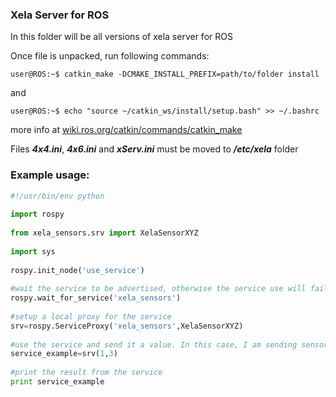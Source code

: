 ### Xela Server for ROS

In this folder will be all versions of xela server for ROS

Once file is unpacked, run following commands:
```console
user@ROS:~$ catkin_make -DCMAKE_INSTALL_PREFIX=path/to/folder install
```
and
```console
user@ROS:~$ echo "source ~/catkin_ws/install/setup.bash" >> ~/.bashrc
```

more info at [wiki.ros.org/catkin/commands/catkin_make](http://wiki.ros.org/catkin/commands/catkin_make)


Files ___4x4.ini___, ___4x6.ini___ and ___xServ.ini___ must be moved to ___/etc/xela___ folder

### Example usage:
```python
#!/usr/bin/env python
 
import rospy
 
from xela_sensors.srv import XelaSensorXYZ
 
import sys
 
rospy.init_node('use_service')
 
#wait the service to be advertised, otherwise the service use will fail
rospy.wait_for_service('xela_sensors')
 
#setup a local proxy for the service
srv=rospy.ServiceProxy('xela_sensors',XelaSensorXYZ)
 
#use the service and send it a value. In this case, I am sending sensor: 1 and taxel: 3
service_example=srv(1,3)
 
#print the result from the service
print service_example
```
